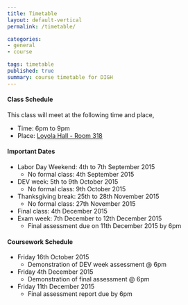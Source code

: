 ```yaml
---
title: Timetable
layout: default-vertical
permalink: /timetable/

categories:
- general
- course

tags: timetable
published: true
summary: course timetable for DIGH
---
```


#### Class Schedule

This class will meet at the following time and place,

* Time: 6pm to 9pm
* Place: [Loyola Hall - Room 318](http://www.luc.edu/media/lucedu/lsc.pdf)

#### Important Dates

* Labor Day Weekend: 4th to 7th September 2015
  * No formal class: 4th September 2015
* DEV week: 5th to 9th October 2015
	* No formal class: 9th October 2015
* Thanksgiving break: 25th to 28th November 2015
	* No formal class: 27th November 2015
* Final class: 4th December 2015
* Exam week: 7th December to 12th December 2015
	* Final assessment due on 11th December 2015 by 6pm

#### Coursework Schedule

* Friday 16th October 2015
  * Demonstration of DEV week assessment @ 6pm
* Friday 4th December 2015
  * Demonstration of final assessment @ 6pm
* Friday 11th December 2015
  * Final assessment report due by 6pm
